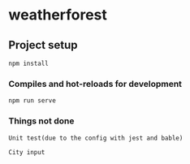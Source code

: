 # weatherforest

## Project setup
```
npm install
```

### Compiles and hot-reloads for development
```
npm run serve
```

### Things not done
```
Unit test(due to the config with jest and bable)

City input
```